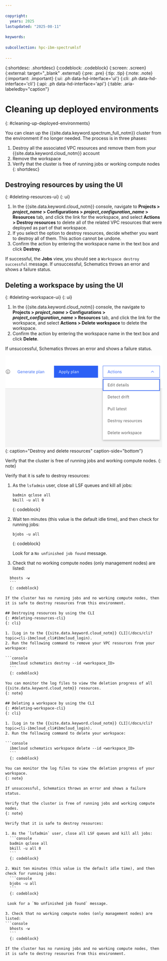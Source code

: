 ```yaml
---

copyright:
  years: 2025
lastupdated: "2025-08-11"

keywords:

subcollection: hpc-ibm-spectrumlsf

---
```


{:shortdesc: .shortdesc}
{:codeblock: .codeblock}
{:screen: .screen}
{:external: target="_blank" .external}
{:pre: .pre}
{:tip: .tip}
{:note: .note}
{:important: .important}
{:ui: .ph data-hd-interface='ui'}
{:cli: .ph data-hd-interface='cli'}
{:api: .ph data-hd-interface='api'}
{:table: .aria-labeledby="caption"}

# Cleaning up deployed environments
{: #cleaning-up-deployed-environments}

You can clean up the {{site.data.keyword.spectrum_full_notm}} cluster from the environment if no longer needed. The process is in three phases:
1. Destroy all the associated VPC resources and remove them from your {{site.data.keyword.cloud_notm}} account
2. Remove the workspace
3. Verify that the cluster is free of running jobs or working compute nodes
{: shortdesc}

## Destroying resources by using the UI
{: #deleting-resources-ui}
{: ui}

1. In the {{site.data.keyword.cloud_notm}} console, navigate to **Projects > _project_name_ > Configurations > _project_configuration_name_ > Resources** tab, and click the link for the workspace, and select **Actions > Destroy resources** to delete all of the related VPC resources that were deployed as part of that workspace.
2. If you select the option to destroy resources, decide whether you want to destroy all of them. This action cannot be undone.
3. Confirm the action by entering the workspace name in the text box and click **Destroy**.

If successful, the **Jobs** view, you should see a `Workspace destroy successful` message. If unsuccessful, Schematics throws an error and shows a failure status.

## Deleting a workspace by using the UI
{: #deleting-workspace-ui}
{: ui}

1. In the {{site.data.keyword.cloud_notm}} console, the navigate to **Projects > _project_name_ > Configurations > _project_configuration_name_ > Resources** tab, and click the link for the workspace, and select **Actions > Delete workspace** to delete the workspace.
2. Confirm the action by entering the workspace name in the text box and click **Delete**.

If unsuccessful, Schematics throws an error and shows a failure status.

![Destroy and delete resources](images/destroy_delete.png "Destroy and delete resources"){: caption="Destroy and delete resources" caption-side="bottom"}

Verify that the cluster is free of running jobs and working compute nodes.
{: note}

Verify that it is safe to destroy resources:

1. As the `lsfadmin` user, close all LSF queues and kill all jobs:
    ```console
    badmin qclose all
    bkill -u all 0
    ```
    {: codeblock}

2. Wait ten minutes (this value is the default idle time), and then check for running jobs:
    ```console
    bjobs -u all
    ```
    {: codeblock}

   Look for a `No unfinished job found` message.

3. Check that no working compute nodes (only management nodes) are listed:
  ```console
    bhosts -w
    ```
    {: codeblock}

If the cluster has no running jobs and no working compute nodes, then it is safe to destroy resources from this environment.

## Destroying resources by using the CLI
{: #deleting-resources-cli}
{: cli}

1. [Log in to the {{site.data.keyword.cloud_notm}} CLI](/docs/cli?topic=cli-ibmcloud_cli#ibmcloud_login).
2. Run the following command to remove your VPC resources from your workspace:

  ```console
    ibmcloud schematics destroy --id <workspace_ID>
    ```
    {: codeblock}

You can monitor the log files to view the deletion progress of all {{site.data.keyword.cloud_notm}} resources.
{: note}

## Deleting a workspace by using the CLI
{: #deleting-workspace-cli}
{: cli}

1. [Log in to the {{site.data.keyword.cloud_notm}} CLI](/docs/cli?topic=cli-ibmcloud_cli#ibmcloud_login).
2. Run the following command to delete your workspace:

  ```console
    ibmcloud schematics workspace delete --id <workspace_ID>
    ```
    {: codeblock}

You can monitor the log files to view the deletion progress of your workspace.
{: note}

If unsuccessful, Schematics throws an error and shows a failure status.

Verify that the cluster is free of running jobs and working compute nodes.
{: note}

Verify that it is safe to destroy resources:

1. As the `lsfadmin` user, close all LSF queues and kill all jobs:
    ```console
    badmin qclose all
    bkill -u all 0
    ```
    {: codeblock}

2. Wait ten minutes (this value is the default idle time), and then check for running jobs:
    ```console
    bjobs -u all
    ```
    {: codeblock}

   Look for a `No unfinished job found` message.

3. Check that no working compute nodes (only management nodes) are listed:
  ```console
    bhosts -w
    ```
    {: codeblock}

If the cluster has no running jobs and no working compute nodes, then it is safe to destroy resources from this environment.
